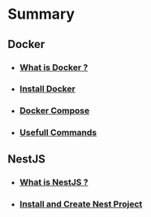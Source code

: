 # Summary

## Docker
- ### [What is Docker ?](docker/0-what-is-docker.md)
- ### [Install Docker](docker/1-install-docker.md)
- ### [Docker Compose](docker/2-docker-compose.md)
- ### [Usefull Commands](docker/3-docker-usefull-commands.md)

## NestJS
- ### [What is NestJS ?](backend/0-what-is-nestjs.md)
- ### [Install and Create Nest Project](backend/1-install-and-create-nest-project.md)

